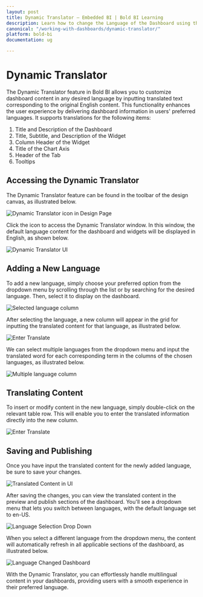 ```yaml
---
layout: post
title: Dynamic Translator – Embedded BI | Bold BI Learning
description: Learn how to change the Language of the Dashboard using the Dynamic Translator in the Bold BI Embedded.
canonical: "/working-with-dashboards/dynamic-translator/"
platform: bold-bi
documentation: ug

---
```


# Dynamic Translator

The Dynamic Translator feature in Bold BI allows you to customize dashboard content in any desired language by inputting translated text corresponding to the original English content. This functionality enhances the user experience by delivering dashboard information in users' preferred languages. It supports translations for the following items:

1. Title and Description of the Dashboard  
2. Title, Subtitle, and Description of the Widget  
3. Column Header of the Widget  
4. Title of the Chart Axis  
5. Header of the Tab  
6. Tooltips

## Accessing the Dynamic Translator

The Dynamic Translator feature can be found in the toolbar of the design canvas, as illustrated below.

![Dynamic Translator icon in Design Page](/static/assets/working-with-dashboards/images/translator-icon-design-mode.png)

Click the icon to access the Dynamic Translator window. In this window, the default language content for the dashboard and widgets will be displayed in English, as shown below.

![Dynamic Translator UI](/static/assets/working-with-dashboards/images/dynamic-language-translator.png)

## Adding a New Language

To add a new language, simply choose your preferred option from the dropdown menu by scrolling through the list or by searching for the desired language. Then, select it to display on the dashboard.

![Selected language column](/static/assets/working-with-dashboards/images/language-selection-dropdown.png)

After selecting the language, a new column will appear in the grid for inputting the translated content for that language, as illustrated below.

![Enter Translate ](/static/assets/working-with-dashboards/images/selecting-language.png)

We can select multiple languages from the dropdown menu and input the translated word for each corresponding term in the columns of the chosen languages, as illustrated below.

![Multiple language column](/static/assets/working-with-dashboards/images/multiple-language-selection.png)

## Translating Content

To insert or modify content in the new language, simply double-click on the relevant table row. This will enable you to enter the translated information directly into the new column.

![Enter Translate ](/static/assets/working-with-dashboards/images/translated-text.png)

## Saving and Publishing

Once you have input the translated content for the newly added language, be sure to save your changes.

![Translated Content in UI](/static/assets/working-with-dashboards/images/dynamic-translated-text.png)

After saving the changes, you can view the translated content in the preview and publish sections of the dashboard. You'll see a dropdown menu that lets you switch between languages, with the default language set to en-US.

![Language Selection Drop Down](/static/assets/working-with-dashboards/images/language-suggestion-dropdown.png)

When you select a different language from the dropdown menu, the content will automatically refresh in all applicable sections of the dashboard, as illustrated below. 

![Language Changed Dashboard](/static/assets/working-with-dashboards/images/after-language-change.png)

With the Dynamic Translator, you can effortlessly handle multilingual content in your dashboards, providing users with a smooth experience in their preferred language.